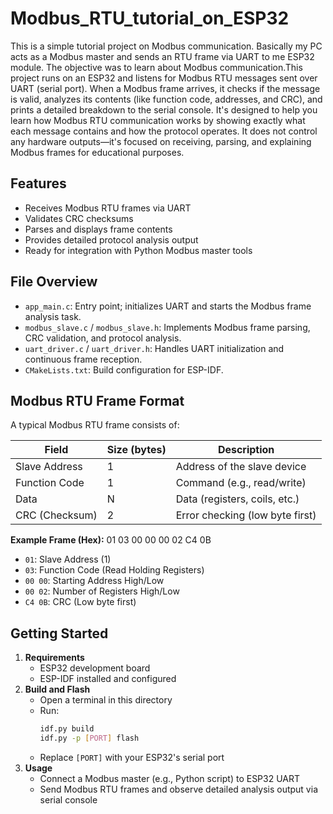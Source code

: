 # Modbus_RTU_tutorial_on_ESP32
This is a simple tutorial project on Modbus communication. Basically my PC acts as a Modbus master and sends an RTU frame via UART to me ESP32 module. The objective was to learn about Modbus communication.This project runs on an ESP32 and listens for Modbus RTU messages sent over UART (serial port). When a Modbus frame arrives, it checks if the message is valid, analyzes its contents (like function code, addresses, and CRC), and prints a detailed breakdown to the serial console. It's designed to help you learn how Modbus RTU communication works by showing exactly what each message contains and how the protocol operates. It does not control any hardware outputs—it's focused on receiving, parsing, and explaining Modbus frames for educational purposes.
## Features
- Receives Modbus RTU frames via UART
- Validates CRC checksums
- Parses and displays frame contents
- Provides detailed protocol analysis output
- Ready for integration with Python Modbus master tools
## File Overview
- `app_main.c`: Entry point; initializes UART and starts the Modbus frame analysis task.
- `modbus_slave.c` / `modbus_slave.h`: Implements Modbus frame parsing, CRC validation, and protocol analysis.
- `uart_driver.c` / `uart_driver.h`: Handles UART initialization and continuous frame reception.
- `CMakeLists.txt`: Build configuration for ESP-IDF.
## Modbus RTU Frame Format
A typical Modbus RTU frame consists of:

| Field           | Size (bytes) | Description                       |
|-----------------|--------------|-----------------------------------|
| Slave Address   | 1            | Address of the slave device       |
| Function Code   | 1            | Command (e.g., read/write)        |
| Data            | N            | Data (registers, coils, etc.)     |
| CRC (Checksum)  | 2            | Error checking (low byte first)   |

**Example Frame (Hex):**
01 03 00 00 00 02 C4 0B
- `01`: Slave Address (1)
- `03`: Function Code (Read Holding Registers)
- `00 00`: Starting Address High/Low
- `00 02`: Number of Registers High/Low
- `C4 0B`: CRC (Low byte first)
## Getting Started
1. **Requirements**
   - ESP32 development board
   - ESP-IDF installed and configured
2. **Build and Flash**
   - Open a terminal in this directory
   - Run:
     ```bash
     idf.py build
     idf.py -p [PORT] flash
     ```
   - Replace `[PORT]` with your ESP32's serial port
3. **Usage**
   - Connect a Modbus master (e.g., Python script) to ESP32 UART
   - Send Modbus RTU frames and observe detailed analysis output via serial console
